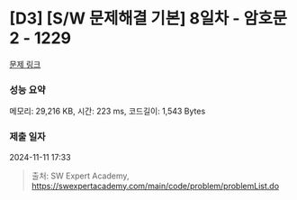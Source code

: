 # [D3] [S/W 문제해결 기본] 8일차 - 암호문2 - 1229 

[문제 링크](https://swexpertacademy.com/main/code/problem/problemDetail.do?contestProbId=AV14yIsqAHYCFAYD) 

### 성능 요약

메모리: 29,216 KB, 시간: 223 ms, 코드길이: 1,543 Bytes

### 제출 일자

2024-11-11 17:33



> 출처: SW Expert Academy, https://swexpertacademy.com/main/code/problem/problemList.do